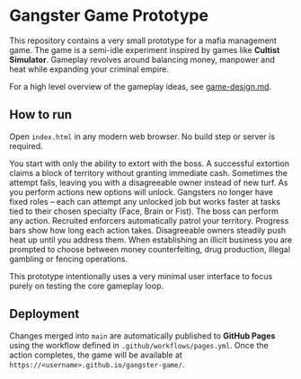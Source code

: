 # Gangster Game Prototype

This repository contains a very small prototype for a mafia management game. The game is a semi-idle experiment inspired by games like **Cultist Simulator**. Gameplay revolves around balancing money, manpower and heat while expanding your criminal empire.

For a high level overview of the gameplay ideas, see [game-design.md](game-design.md).

## How to run

Open `index.html` in any modern web browser. No build step or server is required.

You start with only the ability to extort with the boss. A successful extortion claims a block of territory without granting immediate cash. Sometimes the attempt fails, leaving you with a disagreeable owner instead of new turf. As you perform actions new options will unlock. Gangsters no longer have fixed roles – each can attempt any unlocked job but works faster at tasks tied to their chosen specialty (Face, Brain or Fist). The boss can perform any action. Recruited enforcers automatically patrol your territory. Progress bars show how long each action takes. Disagreeable owners steadily push heat up until you address them.
When establishing an illicit business you are prompted to choose between money counterfeiting, drug production, illegal gambling or fencing operations.

This prototype intentionally uses a very minimal user interface to focus purely on testing the core gameplay loop.

## Deployment

Changes merged into `main` are automatically published to **GitHub Pages**
using the workflow defined in `.github/workflows/pages.yml`. Once the action
completes, the game will be available at
`https://<username>.github.io/gangster-game/`.
